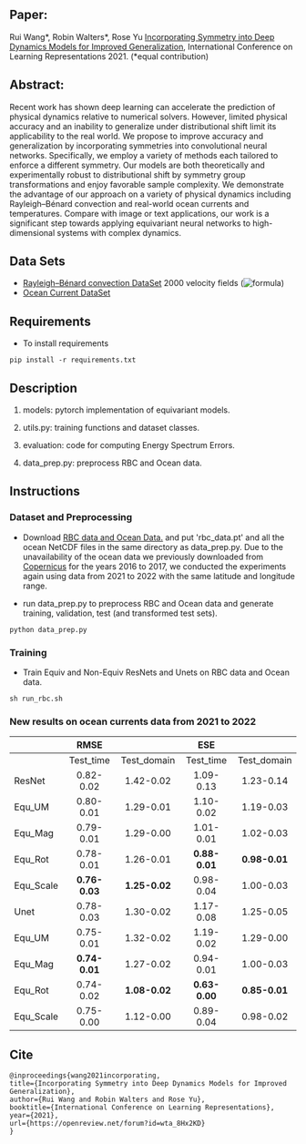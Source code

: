 ## Paper: 
Rui Wang*, Robin Walters*, Rose Yu [Incorporating Symmetry into Deep Dynamics Models for Improved Generalization](https://arxiv.org/abs/2002.03061), International Conference on Learning Representations 2021. (*equal contribution)

## Abstract:
Recent work has shown deep learning can accelerate the prediction of physical dynamics relative to numerical solvers. However, limited physical accuracy and an inability to generalize under distributional shift limit its applicability to the real world. We propose to improve accuracy and generalization by incorporating symmetries into convolutional neural networks. Specifically, we employ a variety of methods each tailored to enforce a different symmetry. Our models are both theoretically and experimentally robust to distributional shift by symmetry group transformations and enjoy favorable sample complexity. We demonstrate the advantage of our approach on a variety of physical dynamics including Rayleigh–Bénard convection and real-world ocean currents and temperatures. Compare with image or text applications, our work is a significant step towards applying equivariant neural networks to high-dimensional systems with complex dynamics.

## Data Sets
* [Rayleigh–Bénard convection DataSet](https://roselab1.ucsd.edu/seafile/d/7e7abe7c9c51489daa21/.) 2000 velocity fields (![formula](https://render.githubusercontent.com/render/math?math=2000\times2\times256\times1792))
* [Ocean Current DataSet](https://resources.marine.copernicus.eu/?option=com_csw&view=details&product_id=GLOBAL_ANALYSIS_FORECAST_PHY_001_024)

## Requirements
- To install requirements
```
pip install -r requirements.txt
```

## Description
1. models: pytorch implementation of equivariant models.

2. utils.py: training functions and dataset classes.
     
3. evaluation: code for computing Energy Spectrum Errors.

4. data_prep.py: preprocess RBC and Ocean data.

## Instructions
### Dataset and Preprocessing
- Download [RBC data and Ocean Data.](https://roselab1.ucsd.edu/seafile/d/7e7abe7c9c51489daa21/.) and put 'rbc_data.pt' and all the ocean NetCDF files in the same directory as data_prep.py. Due to the unavailability of the ocean data we previously downloaded from [Copernicus](https://resources.marine.copernicus.eu/?option=com_csw&view=details&product_id=GLOBAL_ANALYSIS_FORECAST_PHY_001_024) for the years 2016 to 2017, we conducted the experiments again using data from 2021 to 2022 with the same latitude and longitude range.

-  run data_prep.py to preprocess RBC and Ocean data and generate training, validation, test (and transformed test sets).
```
python data_prep.py
```

### Training
- Train Equiv and Non-Equiv ResNets and Unets on RBC data and Ocean data.
```
sh run_rbc.sh
```

### New results on ocean currents data from 2021 to 2022 

|           |      RMSE     |               |      ESE      |               |
|-----------|:-------------:|:-------------:|:-------------:|:-------------:|
|           |   Test_time   |  Test_domain  |   Test_time   |  Test_domain  |
| ResNet    |   0.82-0.02   |   1.42-0.02   |   1.09-0.13   |   1.23-0.14   |
| Equ_UM    |   0.80-0.01   |   1.29-0.01   |   1.10-0.02   |   1.19-0.03   |
| Equ_Mag   |   0.79-0.01   |   1.29-0.00   |   1.01-0.01   |   1.02-0.03   |
| Equ_Rot   |   0.78-0.01   |   1.26-0.01   | **0.88-0.01** | **0.98-0.01** |
| Equ_Scale | **0.76-0.03** |   **1.25-0.02**   |   0.98-0.04   |   1.00-0.03   |
| Unet      |   0.78-0.03   |   1.30-0.02   |   1.17-0.08   |   1.25-0.05   |
| Equ_UM    |   0.75-0.01   |   1.32-0.02   |   1.19-0.02   |   1.29-0.00   |
| Equ_Mag   | **0.74-0.01** |   1.27-0.02   |   0.94-0.01   |   1.00-0.03   |
| Equ_Rot   |   0.74-0.02   | **1.08-0.02** | **0.63-0.00** | **0.85-0.01** |
| Equ_Scale |   0.75-0.00   |   1.12-0.00   |   0.89-0.04   |   0.98-0.02   |


## Cite
```
@inproceedings{wang2021incorporating,
title={Incorporating Symmetry into Deep Dynamics Models for Improved Generalization},
author={Rui Wang and Robin Walters and Rose Yu},
booktitle={International Conference on Learning Representations},
year={2021},
url={https://openreview.net/forum?id=wta_8Hx2KD}
}
```
